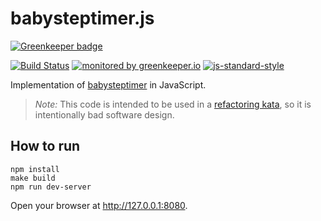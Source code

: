 # babysteptimer.js

[![Greenkeeper badge](https://badges.greenkeeper.io/coderbyheart/babystepstimer.js.svg)](https://greenkeeper.io/)

[![Build Status](https://travis-ci.org/coderbyheart/babystepstimer.js.svg?branch=master)](https://travis-ci.org/coderbyheart/babystepstimer.js)
[![monitored by greenkeeper.io](https://img.shields.io/badge/greenkeeper.io-monitored-brightgreen.svg)](http://greenkeeper.io/) 
[![js-standard-style](https://img.shields.io/badge/code%20style-standard-brightgreen.svg)](http://standardjs.com/)

Implementation of [babysteptimer](https://github.com/dtanzer/babystepstimer) in JavaScript.

> *Note:* This code is intended to be used in a [refactoring kata](https://github.com/dtanzer/babystepstimer#baby-steps-timer), so it is intentionally bad software design.

## How to run

    npm install
    make build
    npm run dev-server
    
Open your browser at <http://127.0.0.1:8080>.
